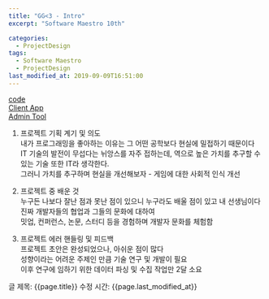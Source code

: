 ```yaml
---
title: "GG<3 - Intro"
excerpt: "Software Maestro 10th"

categories:
  - ProjectDesign
tags:
  - Software Maestro
  - ProjectDesign
last_modified_at: 2019-09-09T16:51:00
---
```


[code](https://github.com/ahg223/DeepLeague_Data_Creator)    
[Client App](https://www.youtube.com/watch?v=vUgf9LGOL6A&feature=youtu.be)  
[Admin Tool](https://youtu.be/GcgeBZFil3s)  
  

1. 프로젝트 기획 계기 및 의도  
내가 프로그래밍을 좋아하는 이유는 그 어떤 공학보다 현실에 밀접하기 때문이다  
IT 기술의 발전이 무섭다는 뉘앙스를 자주 접하는데, 역으로 높은 가치를 추구할 수 있는 기술 또한 IT라 생각한다.   
그러니 가치를 추구하며 현실을 개선해보자 - 게임에 대한 사회적 인식 개선    

2. 프로젝트 중 배운 것    
누구든 나보다 잘난 점과 못난 점이 있으니 누구라도 배울 점이 있고 내 선생님이다  
진짜 개발자들의 협업과 그들의 문화에 대하여  
밋업, 컨퍼런스, 논문, 스터디 등을 경험하며 개발자 문화를 체험함  

3. 프로젝트 에러 핸들링 및 피드백  
프로젝트 초안은 완성되었으나, 아쉬운 점이 많다  
성향이라는 어려운 주제인 만큼 기술 연구 및 개발이 필요  
이후 연구에 임하기 위한 데이터 파싱 및 수집 작업만 2달 소요  

글 제목: {{page.title}}
수정 시간: {{page.last_modified_at}}
